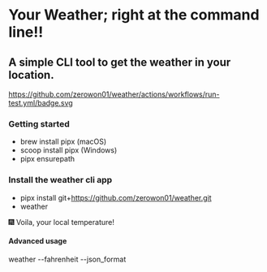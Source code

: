 # Your Weather; right at the command line!!
## A simple CLI tool to get the weather in your location.

https://github.com/zerowon01/weather/actions/workflows/run-test.yml/badge.svg

### Getting started
- brew install pipx (macOS)
- scoop install pipx (Windows)
- pipx ensurepath


### Install the weather cli app
- pipx install git+https://github.com/zerowon01/weather.git
- weather
 
:fireworks: Voila, your local temperature!

#### Advanced usage
weather --fahrenheit --json_format
